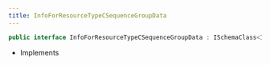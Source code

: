 ```yaml
---
title: InfoForResourceTypeCSequenceGroupData
---
```


```csharp
public interface InfoForResourceTypeCSequenceGroupData : ISchemaClass<InfoForResourceTypeCSequenceGroupData>, ISchemaField, ISchemaClass, INativeHandle
```

- Implements

